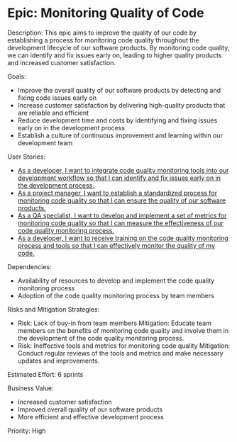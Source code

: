 # Epic: Monitoring Quality of Code

Description: 
This epic aims to improve the quality of our code by establishing a process for monitoring code quality throughout the development lifecycle of our software products. By monitoring code quality, we can identify and fix issues early on, leading to higher quality products and increased customer satisfaction.

Goals:
- Improve the overall quality of our software products by detecting and fixing code issues early on
- Increase customer satisfaction by delivering high-quality products that are reliable and efficient
- Reduce development time and costs by identifying and fixing issues early on in the development process
- Establish a culture of continuous improvement and learning within our development team

User Stories:

- [As a developer, I want to integrate code quality monitoring tools into our development workflow so that I can identify and fix issues early on in the development process.](https://github.com/GraceBurke-88/mywebclass-agile-docs/blob/main/documentation/theme_1/initiatives/epics/stories/code_quality_monitoring_tools)
- [As a project manager, I want to establish a standardized process for monitoring code quality so that I can ensure the quality of our software products.](https://github.com/GraceBurke-88/mywebclass-agile-docs/blob/main/documentation/theme_1/initiatives/epics/stories/standardized%20process_for_monitoring_code)
- [As a QA specialist, I want to develop and implement a set of metrics for monitoring code quality so that I can measure the effectiveness of our code quality monitoring process.](https://github.com/GraceBurke-88/mywebclass-agile-docs/blob/main/documentation/theme_1/initiatives/epics/stories/metrics%20for_monitoring_code_quality)
- [As a developer, I want to receive training on the code quality monitoring process and tools so that I can effectively monitor the quality of my code.](https://github.com/GraceBurke-88/mywebclass-agile-docs/blob/main/documentation/theme_1/initiatives/epics/stories/training_on_the_code_quality_monitoring)

Dependencies:
- Availability of resources to develop and implement the code quality monitoring process
- Adoption of the code quality monitoring process by team members

Risks and Mitigation Strategies:
- Risk: Lack of buy-in from team members
  Mitigation: Educate team members on the benefits of monitoring code quality and involve them in the development of the code quality monitoring process.
- Risk: Ineffective tools and metrics for monitoring code quality
  Mitigation: Conduct regular reviews of the tools and metrics and make necessary updates and improvements.

Estimated Effort: 6 sprints

Business Value:
- Increased customer satisfaction
- Improved overall quality of our software products
- More efficient and effective development process

Priority: High
